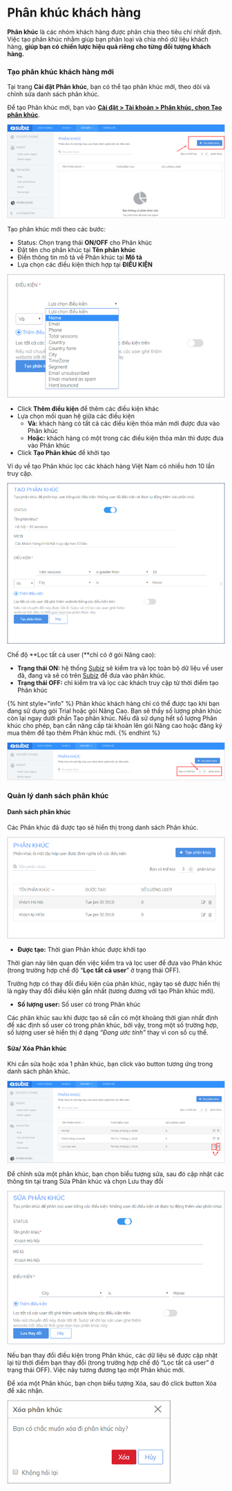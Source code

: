 # Phân khúc khách hàng

**Phân khúc** là các nhóm khách hàng được phân chia theo tiêu chí nhất định. Việc tạo phân khúc nhằm giúp bạn phân loại và chia nhỏ dữ liệu khách hàng, **giúp bạn có chiến lược hiệu quả riêng cho từng đối tượng khách hàng.**

### Tạo phân khúc khách hàng mới

Tại trang **Cài đặt Phân khúc**, bạn có thể tạo phân khúc mới, theo dõi và chỉnh sửa danh sách phân khúc.

Để tạo Phân khúc mới, bạn vào [**Cài đặt &gt; Tài khoản &gt; Phân khúc, chọn Tạo phân khúc**](https://app.subiz.com/settings/segment-list).

![N&#xFA;t t&#x1EA1;o ph&#xE2;n kh&#xFA;c kh&#xE1;ch h&#xE0;ng m&#x1EDB;i](../../.gitbook/assets/tao-moi-phan-khuc%20%281%29.png)

Tạo phân khúc mới theo các bước:

* Status: Chọn trạng thái **ON/OFF** cho Phân khúc
* Đặt tên cho phân khúc tại **Tên phân khúc** 
* Điền thông tin mô tả về Phân khúc tại **Mô tả**
* Lựa chọn các điều kiện thích hợp tại **ĐIỀU KIỆN** 

![L&#x1EF1;a ch&#x1ECD;n &#x111;i&#x1EC1;u ki&#x1EC7;n cho ph&#xE2;n kh&#xFA;c](../../.gitbook/assets/segment-condition.png)

* Click **Thêm điều kiện** để thêm các điều kiện khác
* Lựa chọn mối quan hệ giữa các điều kiện
  * **Và:** khách hàng có tất cả các điều kiện thỏa mãn mới được đưa vào Phân khúc
  * **Hoặc:** khách hàng có một trong các điều kiện thỏa mãn thì được đưa vào Phân khúc
* Click **Tạo Phân khúc** để khởi tạo

Ví dụ về tạo Phân khúc lọc các khách hàng Việt Nam có nhiều hơn 10 lần truy cập.

![V&#xED; d&#x1EE5; ph&#xE2;n kh&#xFA;c l&#x1ECD;c kh&#xE1;ch h&#xE0;ng c&#xF3; tr&#xEA;n 10 l&#x1EA7;n truy c&#x1EAD;p website](../../.gitbook/assets/segment-example.png)

Chế độ **Lọc tất cả user \(**chỉ có ở gói Nâng cao\):

* **Trạng thái ON:** hệ thống [Subiz](https://subiz.com/vi/) sẽ kiểm tra và lọc toàn bộ dữ liệu về user đã, đang và sẽ có trên [Subiz](https://subiz.com/vi/) để đưa vào phân khúc.
* **Trạng thái OFF:** chỉ kiểm tra và lọc các khách truy cập từ thời điểm tạo Phân khúc

{% hint style="info" %}
Phân khúc khách hàng chỉ có thể được tạo khi bạn đang sử dụng gói Trial hoặc gói Nâng Cao. Bạn sẽ thấy số lượng phân khúc còn lại ngay dưới phần Tạo phân khúc. Nếu đã sử dụng hết số lượng Phân khúc cho phép, bạn cần nâng cấp tài khoản lên gói Nâng cao hoặc đăng ký mua thêm để tạo thêm Phân khúc mới.
{% endhint %}

![S&#x1ED1; ph&#xE2;n kh&#xFA;c c&#xF2;n l&#x1EA1;i &#x111;&#x1B0;&#x1EE3;c quy&#x1EC1;n t&#x1EA1;o th&#xEA;m](../../.gitbook/assets/so-phan-khuc-duoc-tao.png)

### Quản lý danh sách phân khúc

#### Danh sách phân khúc

Các Phân khúc đã được tạo sẽ hiển thị trong danh sách Phân khúc.

![Danh s&#xE1;ch c&#xE1;c ph&#xE2;n kh&#xFA;c &#x111;&#xE3; t&#x1EA1;o](../../.gitbook/assets/segment-list%20%281%29.png)

* **Được tạo:** Thời gian Phân khúc được khởi tạo

Thời gian này liên quan đến việc kiểm tra và lọc user để đưa vào Phân khúc \(trong trường hợp chế độ “**Lọc tất cả user**” ở trạng thái OFF\).

Trường hợp có thay đổi điều kiện của phân khúc, ngày tạo sẽ được hiển thị là ngày thay đổi điều kiện gần nhất \(tương đương với tạo Phân khúc mới\).

* **Số lượng user:** Số user có trong Phân khúc

Các phân khúc sau khi được tạo sẽ cần có một khoảng thời gian nhất định để xác định số user có trong phân khúc, bởi vậy, trong một số trường hợp,  số lượng user sẽ hiển thị ở dạng _“Đang ước tính”_ thay vì con số cụ thể.

#### **Sửa/ Xóa Phân khúc**

Khi cần sửa hoặc xóa 1 phân khúc, bạn click vào button tương ứng trong danh sách phân khúc.

![Bi&#x1EC3;u t&#x1B0;&#x1EE3;ng s&#x1EED;a v&#xE0; x&#xF3;a ph&#xE2;n kh&#xFA;c](../../.gitbook/assets/bieu-tuong-xoa-hoac-sua-phan-khuc.png)

Để chỉnh sửa một phân khúc, bạn chọn biểu tượng sửa, sau đó cập nhật các thông tin tại trang Sửa Phân khúc và chọn Lưu thay đổi

![S&#x1EED;a ph&#xE2;n kh&#xFA;c](../../.gitbook/assets/edit-segment-1.png)

Nếu bạn thay đổi điều kiện trong Phân khúc, các dữ liệu sẽ được cập nhật lại từ thời điểm bạn thay đổi \(trong trường hợp chế độ “Lọc tất cả user” ở trạng thái OFF\). Việc này tương đương tạo một Phân khúc mới.

Để xóa một Phân khúc, bạn chọn biểu tượng Xóa, sau đó click button Xóa để xác nhận.

![X&#xE1;c nh&#x1EAD;n x&#xF3;a ph&#xE2;n kh&#xFA;c](../../.gitbook/assets/delete-segment.png)

